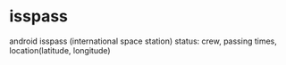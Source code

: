 # isspass
android isspass (international space station) status: crew, passing times, location(latitude, longitude)

